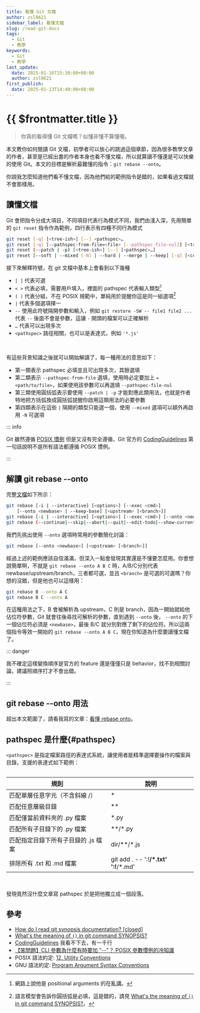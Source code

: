 ```yaml
---
title: 看懂 Git 文檔
author: zsl0621
sidebar_label: 看懂文檔
slug: /read-git-docs
tags:
  - Git
  - 教學
keywords:
  - Git
  - 教學
last_update:
  date: 2025-01-16T15:30:00+08:00
  author: zsl0621
first_publish:
  date: 2025-01-13T14:40:00+08:00
---
```


# {{ $frontmatter.title }}

> 你真的看得懂 Git 文檔嗎？似懂非懂不算懂喔。

本文教你如何閱讀 Git 文檔，初學者可以放心的跳過這個章節，因為很多教學文章的作者，甚至是已經出書的作者本身也看不懂文檔，所以就算讀不懂還是可以快樂的使用 Git。本文的目標是解析最難懂的指令：`git rebase --onto`。

你說我怎麼知道他們看不懂文檔，因為他們給的範例指令是錯的，如果看過文檔就不會那樣用。

## 讀懂文檔

Git 會把指令分成大項目，不同項目代表行為模式不同，我們由淺入深，先用簡單的 `git reset` 指令作為範例，四行表示有四種不同行為模式

```sh
git reset [-q] [<tree-ish>] [--] <pathspec>…​
git reset [-q] [--pathspec-from-file=<file> [--pathspec-file-nul]] [<tree-ish>]
git reset (--patch | -p) [<tree-ish>] [--] [<pathspec>…​]
git reset [--soft | --mixed [-N] | --hard | --merge | --keep] [-q] [<commit>]
```

接下來解釋符號，在 git 文檔中基本上會看到以下幾種

- `[ ]` 代表可選
- `< >` 代表必填，需要用戶填入，裡面的 pathspec 代表輸入類型[^foolish]
- `( )` 代表分組，不在 POSIX 規範中，單純用於提醒你這是同一組選項[^grouping]
- `|` 代表多個選項擇一
- `--` 使用此符號隔開參數和輸入，例如 `git restore -SW -- file1 file2 ...` 代表 `--` 後面不會是參數，這讓 `-` 開頭的檔案可以正確解析
- `…​` 代表可以出現多次
- `<pathspec>` 路徑相關，也可以是表達式，例如 `'*.js'`

[^foolish]: 網路上說他是 positional arguments 的在亂講。
[^grouping]: 語言模型會告訴你圓括弧是必填，這是錯的，請見 [What's the meaning of `()` in git command SYNOPSIS?](https://stackoverflow.com/questions/32085652/whats-the-meaning-of-in-git-command-synopsis)。

<br/>

有這些背景知識之後就可以開始解讀了，每一種用法的意思如下：

- 第一類表示 pathspec 必填並且可出現多次，其餘選填
- 第二類表示 `--pathspec-from-file` 選填，使用時必定要加上 `=<path/to/file>`，如果使用該參數可以再選填 `--pathspec-file-nul`
- 第三類使用圓括弧表示要使用 `--patch | -p` 才能對應此類用法，也就是作者特地把方括弧換成圓括弧提醒你啟用這類用法的必要參數
- 第四類表示在這些 `|` 隔開的類型只能選一個，使用 `--mixed` 選項可以額外再啟用 `-N` 可選項

::: info

Git 雖然遵循 [POSIX 慣例](https://pubs.opengroup.org/onlinepubs/9699919799/basedefs/V1_chap12.html) 但是又沒有完全遵循，Git 官方的 [CodingGuidelines](https://github.com/git/git/blob/master/Documentation/CodingGuidelines) 第一句話說明不是所有語法都遵循 POSIX 慣例。

:::

## 解讀 git rebase --onto

完整[文檔](https://git-scm.com/docs/git-rebase)如下所示：

```sh
git rebase [-i | --interactive] [<options>] [--exec <cmd>]
	[--onto <newbase> | --keep-base] [<upstream> [<branch>]]
git rebase [-i | --interactive] [<options>] [--exec <cmd>] [--onto <newbase>] --root [<branch>]
git rebase (--continue|--skip|--abort|--quit|--edit-todo|--show-current-patch)
```

我們先挑出使用 `--onto` 選項時常用的參數簡化討論：

```sh
git rebase [--onto <newbase>] [<upstream> [<branch>]]
```

經過上述的範例應該自信滿滿，但深入一點會發現其實還是不懂要怎麼用。你會想說簡單啊，不就是 `git rebase --onto A B C` 時，A/B/C分別代表 newbase/upstream/branch，三者都可選，並且 `<branch>` 是可選的可選嗎？你想的沒錯，但是他也可以這樣用：

```sh
git rebase B --onto A C
git rebase B C --onto A
```

在這種用法之下，B 會被解析為 upstream，C 則是 branch，因為一開始就給他佔位符參數，Git 就會往後尋找可解析的參數，直到遇到 `--onto` 後， `--onto` 的下一個佔位符必須是 `<newbase>`，最後 B/C 就分別對應了剩下的佔位符。所以這兩個指令等效一開始的 `git rebase --onto A B C`，現在你知道為什麼要讀懂文檔了。

::: danger

我不確定這樣變換順序是官方的 feature 還是僅僅只是 behavior，找不到相關討論，建議照順序打才不會出錯。

:::

## git rebase --onto 用法

超出本文範圍了，請看我寫的文章：[看懂 rebase onto](../advance/rebase-onto)。

## pathspec 是什麼{#pathspec}

`<pathspec>` 是指定檔案路徑的表達式系統，讓使用者能精準選擇要操作的檔案與目錄，支援的表達式如下範例：

<div style="display: flex; justify-content: center; align-items: flex-start;">

| 規則                   | 說明                                    |
|----------------------|---------------------------------------|
| 匹配單層任意字元（不含斜線 /）     | *                                     |
| 匹配任意層級目錄             | **                                    |
| 匹配僅當前資料夾的 .py 檔案     | *.py                                  |
| 匹配所有子目錄下的 .py 檔案     | **/*.py                               |
| 匹配指定目錄下所有子目錄的 .js 檔案 | dir/**/*.js                           |
| 排除所有 .txt 和 .md 檔案   | git add . -- ':!**/*.txt' ':!**/*.md' |

</div>

<br/>

發現竟然沒什麼文章寫 pathspec 於是把他獨立成一個段落。

## 參考

- [How do I read git synopsis documentation? [closed]](https://stackoverflow.com/questions/60906410/how-do-i-read-git-synopsis-documentation)
- [What's the meaning of `()` in git command SYNOPSIS?](https://stackoverflow.com/questions/32085652/whats-the-meaning-of-in-git-command-synopsis)
- [CodingGuidelines](https://github.com/git/git/blob/master/Documentation/CodingGuidelines) 我看不下去，有一千行
- [【笨問題】CLI 參數為什麼有時要加 "--"？ POSIX 參數慣例的冷知識](https://blog.darkthread.net/blog/posix-args-convension/)
- POSIX 語法約定: [12. Utility Conventions](https://pubs.opengroup.org/onlinepubs/9699919799/basedefs/V1_chap12.html)
- GNU 語法約定: [Program Argument Syntax Conventions](https://www.gnu.org/software/libc/manual/html_node/Argument-Syntax.html)

